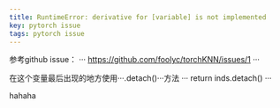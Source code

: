 ```yaml
---
title: RuntimeError: derivative for [variable] is not implemented
key: pytorch issue
tags: pytorch issue
---
```


参考github issue：
···
https://github.com/foolyc/torchKNN/issues/1
···

在这个变量最后出现的地方使用···.detach()···方法
···
return inds.detach()
···
<!--more-->

hahaha
